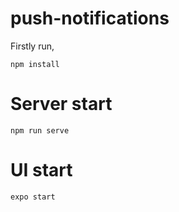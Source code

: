 # push-notifications

Firstly run,
```
npm install
```
# Server start
```
npm run serve
```

# UI start
```
expo start
```
